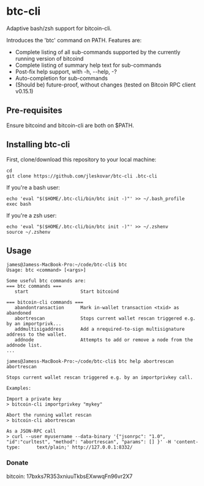 # btc-cli
Adaptive bash/zsh support for bitcoin-cli. 

Introduces the 'btc' command on PATH. Features are:

 * Complete listing of all sub-commands supported by the currently running version of bitcoind
 * Complete listing of summary help text for sub-commands
 * Post-fix help support, with -h, --help, -?
 * Auto-completion for sub-commands
 * (Should be) future-proof, without changes (tested on Bitcoin RPC client v0.15.1)

## Pre-requisites
Ensure bitcoind and bitcoin-cli are both on $PATH.

## Installing btc-cli

First, clone/download this repository to your local machine:

    cd
    git clone https://github.com/jleskovar/btc-cli .btc-cli

If you're a bash user:

    echo 'eval "$($HOME/.btc-cli/bin/btc init -)"' >> ~/.bash_profile
    exec bash

If you're a zsh user:

    echo 'eval "$($HOME/.btc-cli/bin/btc init -)"' >> ~/.zshenv
    source ~/.zshenv
    
## Usage

    james@Jamess-MacBook-Pro:~/code/btc-cli$ btc 
    Usage: btc <command> [<args>]

    Some useful btc commands are:
    === btc commands ===
       start                   Start bitcoind

    === bitcoin-cli commands ===
       abandontransaction      Mark in-wallet transaction <txid> as abandoned
       abortrescan             Stops current wallet rescan triggered e.g. by an importprivk...
       addmultisigaddress      Add a nrequired-to-sign multisignature address to the wallet.
       addnode                 Attempts to add or remove a node from the addnode list.
    ...
    
    james@Jamess-MacBook-Pro:~/code/btc-cli$ btc help abortrescan 
    abortrescan

    Stops current wallet rescan triggered e.g. by an importprivkey call.

    Examples:

    Import a private key
    > bitcoin-cli importprivkey "mykey"

    Abort the running wallet rescan
    > bitcoin-cli abortrescan 

    As a JSON-RPC call
    > curl --user myusername --data-binary '{"jsonrpc": "1.0", "id":"curltest", "method": "abortrescan", "params": [] }' -H 'content-type:      text/plain;' http://127.0.0.1:8332/


    

### Donate
bitcoin: 17bxks7R353xniuuTkbsEXwwqFn96vr2X7
